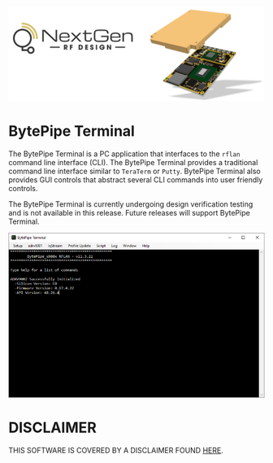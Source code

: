 ![logo](../BytePipe_Logo.png)

# BytePipe Terminal

The BytePipe Terminal is a PC application that interfaces to the `rflan` command line interface (CLI).  The BytePipe Terminal provides a traditional command line interface similar to `TeraTerm` or `Putty`.  BytePipe Terminal also provides GUI controls that abstract several CLI commands into user friendly controls.

The BytePipe Terminal is currently undergoing design verification testing and is not available in this release.  Future releases will support BytePipe Terminal.

![cli_01](cli_01.png)

# DISCLAIMER

THIS SOFTWARE IS COVERED BY A DISCLAIMER FOUND [HERE](../../DISCLAIMER.md).
